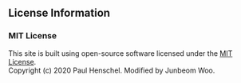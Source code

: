 ## License Information

### MIT License
This site is built using open-source software licensed under the 
[MIT License](https://opensource.org/licenses/MIT).  
Copyright (c) 2020 Paul Henschel. Modified by Junbeom Woo.
